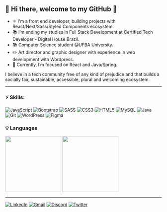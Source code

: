 ## 👋 Hi there, welcome to my GitHub 🚀

- ⚛ I'm a front end developer, building projects with React/Next/Sass/Styled Components ecosystem.
- 📚 I’m ending my studies in Full Stack Development at Certified Tech Developer - Digital House Brazil.
- 📚 Computer Science student @UFBA University.
- ✏️ Art director and graphic designer with experience in web development with Wordpress.
- 🌱 Currently, I’m focused on React and Java/Spring.

I believe in a tech community free of any kind of prejudice and that builds a socially fair, sustainable, accessible, plural and welcoming ecosystem.

<hr>

### ⚡ Skills:
![JavaScript](https://img.shields.io/badge/javascript-%23323330.svg?style=for-the-badge&logo=javascript&logoColor=%23F7DF1E)
![Bootstrap](https://img.shields.io/badge/bootstrap-%23563D7C.svg?style=for-the-badge&logo=bootstrap&logoColor=white)
![SASS](https://img.shields.io/badge/SASS-hotpink.svg?style=for-the-badge&logo=SASS&logoColor=white)
![CSS3](https://img.shields.io/badge/css3-%231572B6.svg?style=for-the-badge&logo=css3&logoColor=white)
![HTML5](https://img.shields.io/badge/html5-%23E34F26.svg?style=for-the-badge&logo=html5&logoColor=white)
![MySQL](https://img.shields.io/badge/mysql-%2300f.svg?style=for-the-badge&logo=mysql&logoColor=white)
![Java](https://img.shields.io/badge/java-%23ED8B00.svg?style=for-the-badge&logo=java&logoColor=white)
![Git](https://img.shields.io/badge/git-%23F05033.svg?style=for-the-badge&logo=git&logoColor=white)
![WordPress](https://img.shields.io/badge/WordPress-%23117AC9.svg?style=for-the-badge&logo=WordPress&logoColor=white)
![Figma](https://img.shields.io/badge/figma-%23F24E1E.svg?style=for-the-badge&logo=figma&logoColor=white)

 
### 💡 Languages
<img height=180rem src="https://github-readme-stats.vercel.app/api?username=tuliopxavier&show_icons=true&theme=cobalt&include_all_commits=true&count_private=true&title_color=2ED3EA"/> <img height=180rem src="https://github-readme-stats.vercel.app/api/top-langs/?username=tuliopxavier&layout=compact&theme=cobalt&title_color=2ED3EA"/>

<hr>

[![LinkedIn](https://img.shields.io/badge/linkedin-%230077B5.svg?style=for-the-badge&logo=linkedin&logoColor=white&link=https://www.linkedin.com/in/tuliopxavier/)](https://www.linkedin.com/in/tuliopxavier/)
[![Gmail](https://img.shields.io/badge/Gmail-D14836?style=for-the-badge&logo=gmail&logoColor=white&link=https://mailto:tuliopxavier@gmail.com)](mailto:tuliopxavier@gmail.com)
[![Discord](https://img.shields.io/badge/Discord-%237289DA.svg?style=for-the-badge&logo=discord&logoColor=white&link=https://https://discord.gg/879469602827038771)](https://discord.gg/879469602827038771)
[![Twitter](https://img.shields.io/badge/twitter-%231DA1F2.svg?style=for-the-badge&logo=Twitter&logoColor=white&link=https://https://twitter.com/tuliopxavier)](https://twitter.com/tuliopxavier)

